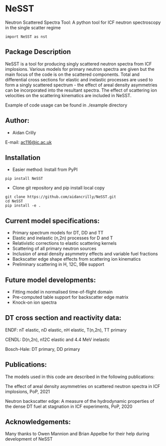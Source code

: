 # NeSST
Neutron Scattered Spectra Tool: A python tool for ICF neutron spectroscopy in the single scatter regime

```
import NeSST as nst
```

## Package Description
NeSST is a tool for producing singly scattered neutron spectra from ICF implosions. Various models for primary neutron spectra are given but the main focus of the code is on the scattered components.
Total and differential cross sections for elastic and inelastic processes are used to form a singly scattered spectrum - the effect of areal density asymmetries can be incorporated into the resultant spectra.
The effect of scattering ion velocities on the scattering kinematics are included in NeSST.

Example of code usage can be found in ./example directory

## Author:
- Aidan Crilly

E-mail: ac116@ic.ac.uk

## Installation

- Easier method: Install from PyPI 

```
pip install NeSST
```

- Clone git repository and pip install local copy

```
git clone https://github.com/aidancrilly/NeSST.git
cd NeSST
pip install -e .
```

## Current model specifications:
- Primary spectrum models for DT, DD and TT
- Elastic and inelastic (n,2n) processes for D and T
- Relativistic corrections to elastic scattering kernels
- Scattering of all primary neutron sources
- Inclusion of areal density asymmetry effects and variable fuel fractions
- Backscatter edge shape effects from scattering ion kinematics
- Preliminary scattering in H, 12C, 9Be support

## Future model developments:
- Fitting model in normalised time-of-flight domain
- Pre-computed table support for backscatter edge matrix
- Knock-on ion spectra

## DT cross section and reactivity data:
ENDF: nT elastic, nD elastic, nH elastic, T(n,2n), TT primary

CENDL: D(n,2n), n12C elastic and 4.4 MeV inelastic

Bosch-Hale: DT primary, DD primary

## Publications:
The models used in this code are described in the following publications:

The effect of areal density asymmetries on scattered neutron spectra in ICF implosions, PoP, 2021

Neutron backscatter edge: A measure of the hydrodynamic properties of the dense DT fuel at stagnation in ICF experiments, PoP, 2020

## Acknowledgements:
Many thanks to Owen Mannion and Brian Appelbe for their help during development of NeSST